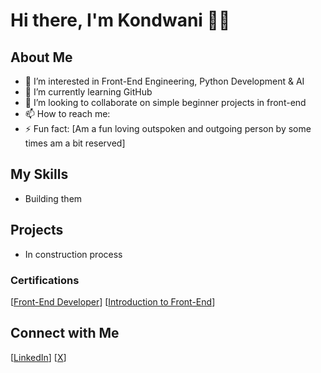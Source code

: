 # Hi there, I'm Kondwani 👋🏻


## About Me 
- 👀 I’m interested in Front-End Engineering, Python Development & AI
- 🌱 I’m currently learning GitHub
- 💞️ I’m looking to collaborate on simple beginner projects in front-end
- 📫 How to reach me:
- ⚡ Fun fact: [Am a fun loving outspoken and outgoing person by some times am a bit reserved]

## My Skills
- Building them

## Projects 
- In construction process

### Certifications
[[Front-End Developer](https://hyperskill.org/certificates/47c4ef88-aa33-440d-a14c-0dff30d1ab29.pdf)]
[[Introduction to Front-End](https://hyperskill.org/certificates/ce63eec9-acc9-4b7a-8745-28a280408273.pdf)]
## Connect with Me 
[[LinkedIn](https://www.linkedin.com/in/kondwani-paul-kufeyani)]
[[X](https://twitter.com/kufeyanik)]
